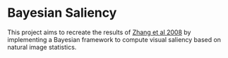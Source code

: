 # Bayesian Saliency

This project aims to recreate the results of [Zhang et al 2008](http://jov.arvojournals.org/article.aspx?articleid=2297284#133855129)
by implementing a Bayesian framework to compute visual saliency
based on natural image statistics.

